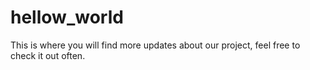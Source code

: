 # hellow_world
This is where you will find more updates about our project, feel free to check it out often.
